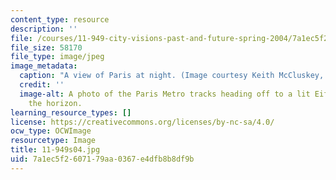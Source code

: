 ```yaml
---
content_type: resource
description: ''
file: /courses/11-949-city-visions-past-and-future-spring-2004/7a1ec5f2607179aa0367e4dfb8b8df9b_11-949s04.jpg
file_size: 58170
file_type: image/jpeg
image_metadata:
  caption: "A view of Paris at night. (Image courtesy Keith McCluskey, \xA9 opifice.com.)"
  credit: ''
  image-alt: A photo of the Paris Metro tracks heading off to a lit Eiffel Tower on
    the horizon.
learning_resource_types: []
license: https://creativecommons.org/licenses/by-nc-sa/4.0/
ocw_type: OCWImage
resourcetype: Image
title: 11-949s04.jpg
uid: 7a1ec5f2-6071-79aa-0367-e4dfb8b8df9b
---
```

